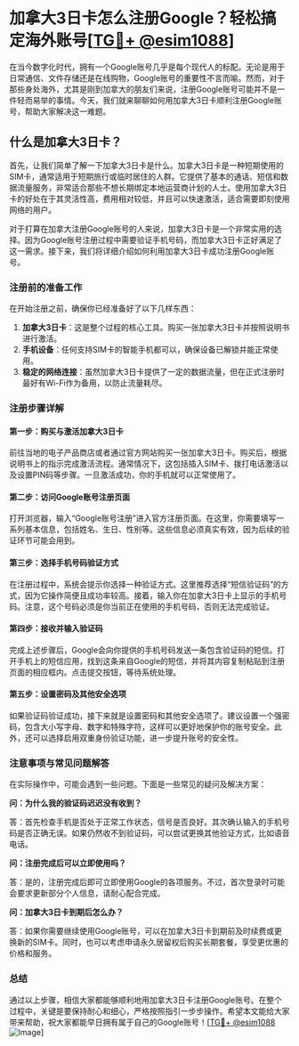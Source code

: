 # 加拿大3日卡怎么注册Google？轻松搞定海外账号[[TG💪+ @esim1088](https://t.me/s/esim1088)]

在当今数字化时代，拥有一个Google账号几乎是每个现代人的标配。无论是用于日常通信、文件存储还是在线购物，Google账号的重要性不言而喻。然而，对于那些身处海外，尤其是刚到加拿大的朋友们来说，注册Google账号可能并不是一件轻而易举的事情。今天，我们就来聊聊如何用加拿大3日卡顺利注册Google账号，帮助大家解决这一难题。

## 什么是加拿大3日卡？

首先，让我们简单了解一下加拿大3日卡是什么。加拿大3日卡是一种短期使用的SIM卡，通常适用于短期旅行或临时居住的人群。它提供了基本的通话、短信和数据流量服务，非常适合那些不想长期绑定本地运营商计划的人士。使用加拿大3日卡的好处在于其灵活性高，费用相对较低，并且可以快速激活，适合需要即刻使用网络的用户。

对于打算在加拿大注册Google账号的人来说，加拿大3日卡是一个非常实用的选择。因为Google账号注册过程中需要验证手机号码，而加拿大3日卡正好满足了这一需求。接下来，我们将详细介绍如何利用加拿大3日卡成功注册Google账号。

### 注册前的准备工作

在开始注册之前，确保你已经准备好了以下几样东西：

1. **加拿大3日卡**：这是整个过程的核心工具。购买一张加拿大3日卡并按照说明书进行激活。
2. **手机设备**：任何支持SIM卡的智能手机都可以，确保设备已解锁并能正常使用。
3. **稳定的网络连接**：虽然加拿大3日卡提供了一定的数据流量，但在正式注册时最好有Wi-Fi作为备用，以防止流量耗尽。

### 注册步骤详解

#### 第一步：购买与激活加拿大3日卡

前往当地的电子产品商店或者通过官方网站购买一张加拿大3日卡。购买后，根据说明书上的指示完成激活流程。通常情况下，这包括插入SIM卡、拨打电话激活以及设置PIN码等步骤。一旦激活成功，你的手机就可以正常使用了。

#### 第二步：访问Google账号注册页面

打开浏览器，输入“Google账号注册”进入官方注册页面。在这里，你需要填写一系列基本信息，包括姓名、生日、性别等。这些信息必须真实有效，因为后续的验证环节可能会用到。

#### 第三步：选择手机号码验证方式

在注册过程中，系统会提示你选择一种验证方式。这里推荐选择“短信验证码”的方式，因为它操作简便且成功率较高。接着，输入你在加拿大3日卡上显示的手机号码。注意，这个号码必须是你当前正在使用的手机号码，否则无法完成验证。

#### 第四步：接收并输入验证码

完成上述步骤后，Google会向你提供的手机号码发送一条包含验证码的短信。打开手机上的短信应用，找到这条来自Google的短信，并将其内容复制粘贴到注册页面的相应框内。点击提交按钮，等待系统处理。

#### 第五步：设置密码及其他安全选项

如果验证码验证成功，接下来就是设置密码和其他安全选项了。建议设置一个强密码，包含大小写字母、数字和特殊字符，这样可以更好地保护你的账号安全。此外，还可以选择启用双重身份验证功能，进一步提升账号的安全性。

### 注意事项与常见问题解答

在实际操作中，可能会遇到一些问题。下面是一些常见的疑问及解决方案：

**问：为什么我的验证码迟迟没有收到？**

答：首先检查手机是否处于正常工作状态，信号是否良好。其次确认输入的手机号码是否正确无误。如果仍然收不到验证码，可以尝试更换其他验证方式，比如语音电话。

**问：注册完成后可以立即使用吗？**

答：是的，注册完成后即可立即使用Google的各项服务。不过，首次登录时可能会要求更新部分个人信息，请耐心配合完成。

**问：加拿大3日卡到期后怎么办？**

答：如果你需要继续使用Google账号，可以在加拿大3日卡到期前及时续费或更换新的SIM卡。同时，也可以考虑申请永久居留权后购买长期套餐，享受更优惠的价格和服务。

### 总结

通过以上步骤，相信大家都能够顺利地用加拿大3日卡注册Google账号。在整个过程中，关键是要保持耐心和细心，严格按照指引一步步操作。希望本文能给大家带来帮助，祝大家都能早日拥有属于自己的Google账号！[[TG💪+ @esim1088](https://t.me/s/esim1088) ![Image](https://i.postimg.cc/4NQfJmqS/Snipaste-2025-05-13-00-14-12.png)]